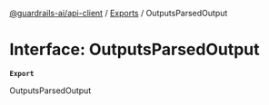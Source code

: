 [@guardrails-ai/api-client](../README.md) / [Exports](../modules.md) / OutputsParsedOutput

# Interface: OutputsParsedOutput

**`Export`**

OutputsParsedOutput
